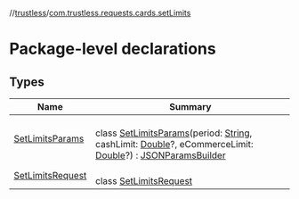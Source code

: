 //[trustless](../../index.md)/[com.trustless.requests.cards.setLimits](index.md)

# Package-level declarations

## Types

| Name | Summary |
|---|---|
| [SetLimitsParams](-set-limits-params/index.md) | <br>class [SetLimitsParams](-set-limits-params/index.md)(period: [String](https://kotlinlang.org/api/latest/jvm/stdlib/kotlin/-string/index.html), cashLimit: [Double](https://kotlinlang.org/api/latest/jvm/stdlib/kotlin/-double/index.html)?, eCommerceLimit: [Double](https://kotlinlang.org/api/latest/jvm/stdlib/kotlin/-double/index.html)?) : [JSONParamsBuilder](../com.trustless.params/-j-s-o-n-params-builder/index.md) |
| [SetLimitsRequest](-set-limits-request/index.md) | <br>class [SetLimitsRequest](-set-limits-request/index.md) |
